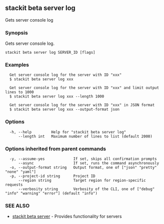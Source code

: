 ## stackit beta server log

Gets server console log

### Synopsis

Gets server console log.

```
stackit beta server log SERVER_ID [flags]
```

### Examples

```
  Get server console log for the server with ID "xxx"
  $ stackit beta server log xxx

  Get server console log for the server with ID "xxx" and limit output lines to 1000
  $ stackit beta server log xxx --length 1000

  Get server console log for the server with ID "xxx" in JSON format
  $ stackit beta server log xxx --output-format json
```

### Options

```
  -h, --help         Help for "stackit beta server log"
      --length int   Maximum number of lines to list (default 2000)
```

### Options inherited from parent commands

```
  -y, --assume-yes             If set, skips all confirmation prompts
      --async                  If set, runs the command asynchronously
  -o, --output-format string   Output format, one of ["json" "pretty" "none" "yaml"]
  -p, --project-id string      Project ID
      --region string          Target region for region-specific requests
      --verbosity string       Verbosity of the CLI, one of ["debug" "info" "warning" "error"] (default "info")
```

### SEE ALSO

* [stackit beta server](./stackit_beta_server.md)	 - Provides functionality for servers

